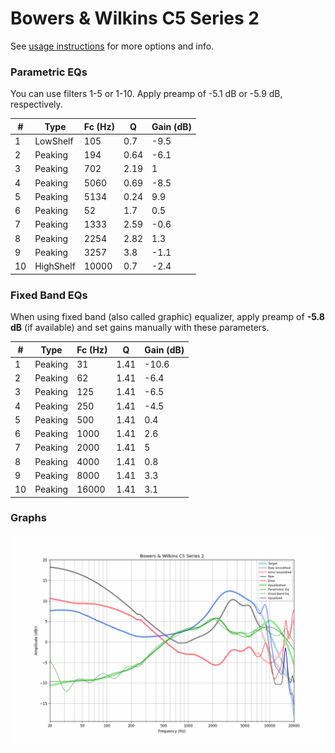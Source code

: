 # Bowers & Wilkins C5 Series 2
See [usage instructions](https://github.com/jaakkopasanen/AutoEq#usage) for more options and info.

### Parametric EQs
You can use filters 1-5 or 1-10. Apply preamp of -5.1 dB or -5.9 dB, respectively.

|   # | Type      |   Fc (Hz) |    Q |   Gain (dB) |
|-----|-----------|-----------|------|-------------|
|   1 | LowShelf  |       105 | 0.7  |        -9.5 |
|   2 | Peaking   |       194 | 0.64 |        -6.1 |
|   3 | Peaking   |       702 | 2.19 |         1   |
|   4 | Peaking   |      5060 | 0.69 |        -8.5 |
|   5 | Peaking   |      5134 | 0.24 |         9.9 |
|   6 | Peaking   |        52 | 1.7  |         0.5 |
|   7 | Peaking   |      1333 | 2.59 |        -0.6 |
|   8 | Peaking   |      2254 | 2.82 |         1.3 |
|   9 | Peaking   |      3257 | 3.8  |        -1.1 |
|  10 | HighShelf |     10000 | 0.7  |        -2.4 |

### Fixed Band EQs
When using fixed band (also called graphic) equalizer, apply preamp of **-5.8 dB** (if available) and set gains manually with these parameters.

|   # | Type    |   Fc (Hz) |    Q |   Gain (dB) |
|-----|---------|-----------|------|-------------|
|   1 | Peaking |        31 | 1.41 |       -10.6 |
|   2 | Peaking |        62 | 1.41 |        -6.4 |
|   3 | Peaking |       125 | 1.41 |        -6.5 |
|   4 | Peaking |       250 | 1.41 |        -4.5 |
|   5 | Peaking |       500 | 1.41 |         0.4 |
|   6 | Peaking |      1000 | 1.41 |         2.6 |
|   7 | Peaking |      2000 | 1.41 |         5   |
|   8 | Peaking |      4000 | 1.41 |         0.8 |
|   9 | Peaking |      8000 | 1.41 |         3.3 |
|  10 | Peaking |     16000 | 1.41 |         3.1 |

### Graphs
![](./Bowers%20&%20Wilkins%20C5%20Series%202.png)

